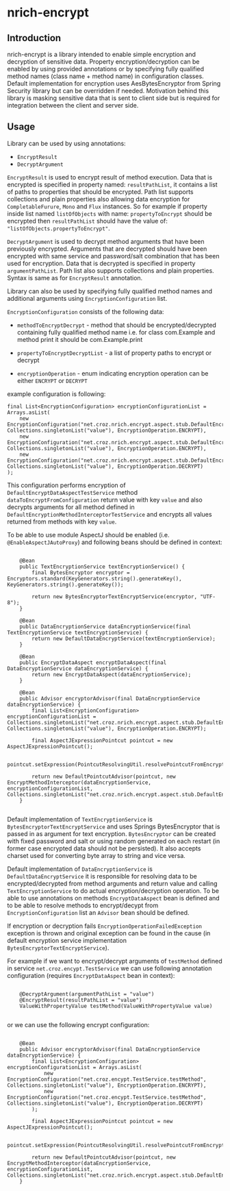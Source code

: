 # nrich-encrypt

## Introduction
nrich-encrypt is a library intended to enable simple encryption and decryption of sensitive data. Property encryption/decryption can be
enabled by using provided annotations or by specifying fully qualified method names (class name + method name) in configuration classes.
Default implementation for encryption uses AesBytesEncryptor from Spring Security library but can be overridden if needed.
Motivation behind this library is masking sensitive data that is sent to client side but is required for integration between the client and server side. 

## Usage

Library can be used by using annotations:

* `EncryptResult`
* `DecryptArgument`

`EncryptResult` is used to encrypt result of method execution. Data that is encrypted is specified in
property named: `resultPathList`, it contains a list of paths to properties that should be encrypted.
Path list supports collections and plain properties also allowing data encryption for `CompletableFurure`, `Mono` and `Flux` instances. So for example if property inside list named `listOfObjects`
with name: `propertyToEncrypt` should be encrypted then  `resultPathList` should have the value of: `"listOfObjects.propertyToEncrypt"`.

`DecryptArgument` is used to decrypt method arguments that have been previously encrypted. Arguments that
are decrypted should have been encrypted with same service and password/salt combination that has been used for encryption.
Data that is decrypted is specified in property `argumentPathList`. Path list also supports collections and plain
properties. Syntax is same as for `EncryptResult` annotation.

Library can also be used by specifying fully qualified method names and additional arguments using `EncryptionConfiguration` list.

`EncryptionConfiguration` consists of the following data:

* `methodToEncryptDecrypt` - method that should be encrypted/decrypted containing fully qualified method name i.e. for class com.Example and method print it should be com.Example.print

* `propertyToEncryptDecryptList` - a list of property paths to encrypt or decrypt

* `encryptionOperation` - enum indicating encryption operation can be either `ENCRYPT` or `DECRYPT` 

example configuration is following:

``` 
final List<EncryptionConfiguration> encryptionConfigurationList = Arrays.asList(
    new EncryptionConfiguration("net.croz.nrich.encrypt.aspect.stub.DefaultEncryptDataAspectTestService.dataToEncryptFromConfiguration", Collections.singletonList("value"), EncryptionOperation.ENCRYPT),
    new EncryptionConfiguration("net.croz.nrich.encrypt.aspect.stub.DefaultEncryptionMethodInterceptorTestService.*", Collections.singletonList("value"), EncryptionOperation.ENCRYPT),
    new EncryptionConfiguration("net.croz.nrich.encrypt.aspect.stub.DefaultEncryptionMethodInterceptorTestService.*", Collections.singletonList("value"), EncryptionOperation.DECRYPT)
);
```

This configuration performs encryption of `DefaultEncryptDataAspectTestService` method `dataToEncryptFromConfiguration` return value with key `value`
and also decrypts arguments for all method defined in `DefaultEncryptionMethodInterceptorTestService` and encrypts all values returned from methods with key `value`.


To be able to use module AspectJ should be enabled (i.e. `@EnableAspectJAutoProxy`) and following beans should be defined in context:

```

    @Bean
    public TextEncryptionService textEncryptionService() {
        final BytesEncryptor encryptor = Encryptors.standard(KeyGenerators.string().generateKey(), KeyGenerators.string().generateKey());

        return new BytesEncryptorTextEncryptService(encryptor, "UTF-8");
    }

    @Bean
    public DataEncryptionService dataEncryptionService(final TextEncryptionService textEncryptionService) {
        return new DefaultDataEncryptService(textEncryptionService);
    }

    @Bean
    public EncryptDataAspect encryptDataAspect(final DataEncryptionService dataEncryptionService) {
        return new EncryptDataAspect(dataEncryptionService);
    }

    @Bean
    public Advisor encryptorAdvisor(final DataEncryptionService dataEncryptionService) {
        final List<EncryptionConfiguration> encryptionConfigurationList = Collections.singletonList("net.croz.nrich.encrypt.aspect.stub.DefaultEncryptDataAspectTestService.dataToEncryptFromConfiguration", Collections.singletonList("value"), EncryptionOperation.ENCRYPT);

        final AspectJExpressionPointcut pointcut = new AspectJExpressionPointcut();

        pointcut.setExpression(PointcutResolvingUtil.resolvePointcutFromEncryptionConfigurationList(encryptionConfigurationList));

        return new DefaultPointcutAdvisor(pointcut, new EncryptMethodInterceptor(dataEncryptionService, encryptionConfigurationList, Collections.singletonList("net.croz.nrich.encrypt.aspect.stub.DefaultEncryptionMethodInterceptorTestService.ignoredMethod")));
    }


``` 


Default implementation of `TextEncryptionService` is `BytesEncryptorTextEncryptService` and uses Springs BytesEncryptor that is passed in as argument
for text encryption. `BytesEncryptor` can be created with fixed password and salt or using random generated on each restart (in former case encrypted data should not be persisted).
It also accepts charset used for converting byte array to string and vice versa.

Default implementation of `DataEncryptionService` is `DefaultDataEncryptService` it is responsible for resolving data to be encrypted/decrypted from method arguments and return value and calling `TextEncryptionService` to do actual encryption/decryption operation.
To be able to use annotations on methods `EncryptDataAspect` bean is defined and to be able to resolve methods to encrypt/decypt from `EncryptionConfiguration` list an `Advisor` bean should be defined.

If encryption or decryption fails `EncryptionOperationFailedException` exception is thrown and original exception can be found in the cause (in default encryption service implementation `BytesEncryptorTextEncryptService`).

For example if we want to encrypt/decrypt arguments of `testMethod` defined in service `net.croz.encypt.TestService` we can use following annotation configuration (requires `EncryptDataAspect` bean in context):

```

    @DecryptArgument(argumentPathList = "value")
    @EncryptResult(resultPathList = "value")
    ValueWithPropertyValue testMethod(ValueWithPropertyValue value)  


```

or we can use the following encrypt configuration:

```

    @Bean
    public Advisor encryptorAdvisor(final DataEncryptionService dataEncryptionService) {
        final List<EncryptionConfiguration> encryptionConfigurationList = Arrays.asList(
            new EncryptionConfiguration("net.croz.encypt.TestService.testMethod", Collections.singletonList("value"), EncryptionOperation.ENCRYPT),
            new EncryptionConfiguration("net.croz.encypt.TestService.testMethod", Collections.singletonList("value"), EncryptionOperation.DECRYPT)
        );

        final AspectJExpressionPointcut pointcut = new AspectJExpressionPointcut();

        pointcut.setExpression(PointcutResolvingUtil.resolvePointcutFromEncryptionConfigurationList(encryptionConfigurationList));

        return new DefaultPointcutAdvisor(pointcut, new EncryptMethodInterceptor(dataEncryptionService, encryptionConfigurationList, Collections.singletonList("net.croz.nrich.encrypt.aspect.stub.DefaultEncryptionMethodInterceptorTestService.ignoredMethod")));
    }


```
